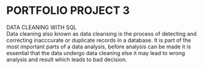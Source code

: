 # PORTFOLIO PROJECT 3
 DATA CLEANING WITH SQL  
        Data cleaning also known as data cleansing is the process of detecting and correcting inacccurate or duplicate records in a database. It is part of the most important parts of a data analysis, before analysis can be made it is essential that the data undergo data cleaning else it may lead to wrong analysis and result which leads to bad decision.
